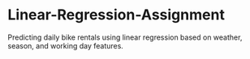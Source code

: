 # Linear-Regression-Assignment
Predicting daily bike rentals using linear regression based on weather, season, and working day features.
